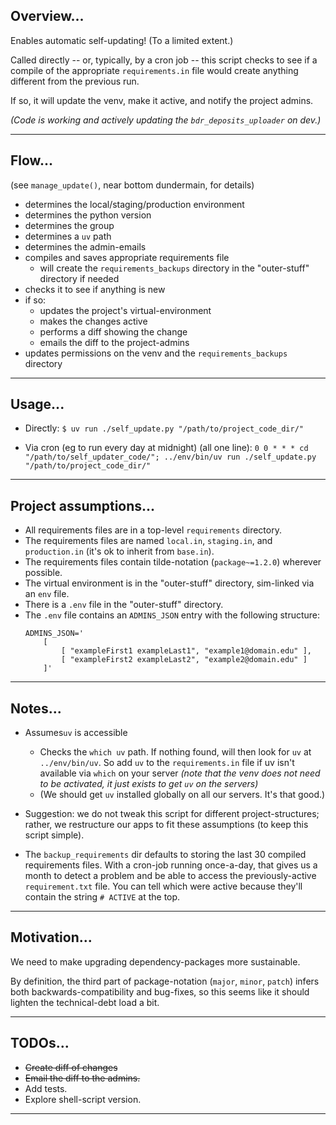 ## Overview...

Enables automatic self-updating! (To a limited extent.)

Called directly -- or, typically, by a cron job -- this script checks to see if a compile of the appropriate `requirements.in` file would create anything different from the previous run.

If so, it will update the venv, make it active, and notify the project admins.

_(Code is working and actively updating the `bdr_deposits_uploader` on dev.)_

---


## Flow...

(see `manage_update()`, near bottom dundermain, for details)

- determines the local/staging/production environment
- determines the python version
- determines the group
- determines a `uv` path
- determines the admin-emails
- compiles and saves appropriate requirements file
    - will create the `requirements_backups` directory in the "outer-stuff" directory if needed
- checks it to see if anything is new
- if so: 
    - updates the project's virtual-environment
    - makes the changes active
    - performs a diff showing the change
    - emails the diff to the project-admins
- updates permissions on the venv and the `requirements_backups` directory

---


## Usage...

- Directly:
    `$ uv run ./self_update.py "/path/to/project_code_dir/"`

- Via cron (eg to run every day at midnight) (all one line):
    `0 0 * * * cd "/path/to/self_updater_code/"; ../env/bin/uv run ./self_update.py "/path/to/project_code_dir/"`

---


## Project assumptions...

- All requirements files are in a top-level `requirements` directory.
- The requirements files are named `local.in`, `staging.in`, and `production.in` (it's ok to inherit from `base.in`).
- The requirements files contain tilde-notation (`package~=1.2.0`) wherever possible.
- The virtual environment is in the "outer-stuff" directory, sim-linked via an `env` file.
- There is a `.env` file in the "outer-stuff" directory.
- The `.env` file contains an `ADMINS_JSON` entry with the following structure:
    ```
    ADMINS_JSON='
        [
            [ "exampleFirst1 exampleLast1", "example1@domain.edu" ],
            [ "exampleFirst2 exampleLast2", "example2@domain.edu" ]
        ]'
    ```

---

## Notes...

- Assumes`uv` is accessible
    - Checks the `which uv` path. If nothing found, will then look for `uv` at `../env/bin/uv`. So add `uv` to the `requirements.in` file if uv isn't available via `which` on your server _(note that the venv does not need to be activated, it just exists to get `uv` on the servers)_
    - (We should get `uv` installed globally on all our servers. It's that good.)

- Suggestion: we do not tweak this script for different project-structures; rather, we restructure our apps to fit these assumptions (to keep this script simple).

- The `backup_requirements` dir defaults to storing the last 30 compiled requirements files. With a cron-job running once-a-day, that gives us a month to detect a problem and be able to access the previously-active `requirement.txt` file. You can tell which were active because they'll contain the string `# ACTIVE` at the top.

---


## Motivation...

We need to make upgrading dependency-packages more sustainable. 

By definition, the third part of package-notation (`major`, `minor`, `patch`) infers both backwards-compatibility and bug-fixes, so this seems like it should lighten the technical-debt load a bit.

---


## TODOs...

- ~~Create diff of changes~~
- ~~Email the diff to the admins.~~
- Add tests.
- Explore shell-script version.

---
